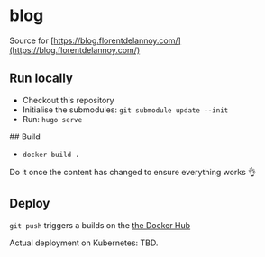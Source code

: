 # blog

Source for [https://blog.florentdelannoy.com/](https://blog.florentdelannoy.com/)

## Run locally

- Checkout this repository
- Initialise the submodules: `git submodule update --init`
- Run: `hugo serve`

## Build

- `docker build .`

Do it once the content has changed to ensure everything works 👌

## Deploy

`git push` triggers a builds on the [the Docker Hub](https://hub.docker.com/r/pluies/blog/builds)

Actual deployment on Kubernetes: TBD.
